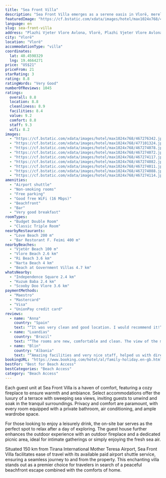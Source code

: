 ```yaml
---
title: "Sea Front Villa"
description: "Sea Front Villa emerges as a serene oasis in Vlorë, merely 500 meters from the pristine Vjetër Beach and a short drive from the historic Independence Square."
featuredImage: "https://cf.bstatic.com/xdata/images/hotel/max1024x768/467276342.jpg?k=fee018abede8a6ca9a14921d7712a4bb3df2efd6aa86510b04e9f1ffa28ec9b4&o=&hp=1"
language: en
slug: sea-front-villa
address: "Plazhi Vjeter Vlore Avlona, Vlorë, Plazhi Vjeter Vlore Avlona, Vlorë, Albania, 9401 Vlorë, Albania"
city: "Vlorë"
location: "Vlorë"
accommodationType: "villa"
coordinates:
  lat: 40.4598329
  lng: 19.4664271
price: "US$21"
priceFrom: 21
starRating: 3
rating: 8.8
ratingWords: "Very Good"
numberOfReviews: 1045
ratings:
  overall: 8.8
  location: 8.8
  cleanliness: 8.9
  facilities: 8.4
  value: 9.2
  comfort: 8.8
  staff: 9.3
  wifi: 8.2
images:
  - "https://cf.bstatic.com/xdata/images/hotel/max1024x768/467276342.jpg?k=fee018abede8a6ca9a14921d7712a4bb3df2efd6aa86510b04e9f1ffa28ec9b4&o=&hp=1"
  - "https://cf.bstatic.com/xdata/images/hotel/max1024x768/477101324.jpg?k=148f72ba4343720d749478219f8863de40f78ab39eebca276ca19613d6ab43c3&o=&hp=1"
  - "https://cf.bstatic.com/xdata/images/hotel/max1024x768/467274078.jpg?k=5fa360e83219f78e416787727cdcff5c08b68496b51e840e76aca26d6f8ce17c&o=&hp=1"
  - "https://cf.bstatic.com/xdata/images/hotel/max1024x768/467274072.jpg?k=0a8e70df73f70e5b4fc75d864d15c9c72d2f6365b50b3ce03af676d2b4866239&o=&hp=1"
  - "https://cf.bstatic.com/xdata/images/hotel/max1024x768/467274117.jpg?k=7ebd523019ddb2fdb80956ea1e3a8adf8f1c2f8f02131397a4fcdd44f0f33fe7&o=&hp=1"
  - "https://cf.bstatic.com/xdata/images/hotel/max1024x768/467274082.jpg?k=3ad90f4a641070ee71e407c942ab017970372f409d425a922b27b5c54b79812a&o=&hp=1"
  - "https://cf.bstatic.com/xdata/images/hotel/max1024x768/467274011.jpg?k=f5af89de07e69d037e712fb0a091648c8cf6ea6d782522a889fcf7b5045e0c0a&o=&hp=1"
  - "https://cf.bstatic.com/xdata/images/hotel/max1024x768/467274088.jpg?k=d75c41d103a9af25a5810b564223c8f8c0566945499b6657769e7943e87b03b6&o=&hp=1"
  - "https://cf.bstatic.com/xdata/images/hotel/max1024x768/467274114.jpg?k=b5b1f111dcd4de93936dfa9c57aef196a0d7bfafffffead0e4cf2284c6bd315f&o=&hp=1"
amenities:
  - "Airport shuttle"
  - "Non-smoking rooms"
  - "Free parking"
  - "Good free WiFi (16 Mbps)"
  - "Beachfront"
  - "Bar"
  - "Very good breakfast"
roomTypes:
  - "Budget Double Room"
  - "Classic Triple Room"
nearbyRestaurants:
  - "Love Beach 200 m"
  - "Bar Restorant F. Feimi 400 m"
nearbyBeaches:
  - "Vjetër Beach 100 m"
  - "Vlore Beach 2.6 km"
  - "Ri Beach 3.6 km"
  - "Narta Beach 4 km"
  - "Beach at Government Villas 4.7 km"
whatsNearby:
  - "Independence Square 2.4 km"
  - "Kuzum Baba 2.4 km"
  - "Scooby Doo Vlore 3.6 km"
paymentMethods:
  - "Maestro"
  - "Mastercard"
  - "Visa"
  - "UnionPay credit card"
reviews:
  - name: "Anna"
    country: "Spain"
    text: "“It was very clean and good location. I would recommend it!”"
  - name: "Luandias"
    country: "Brazil"
    text: "“The rooms are new, comfortable and clean. The view of the mountains and the see is nice. The breakfast is the same evey day but really good.”"
  - name: "Blin"
    country: "Albania"
    text: "“Amazing facilities and very nice staff, helped us with directions and what we wanted to eat. Great views from balcony and pleasing aroma all around the hotel. Smart TV, Air conditioner and comfortable beds.”"
bookingURL: "https://www.booking.com/hotel/al/family-holiday.en-gb.html?aid=8035640"
bestFor: "Best for Beach Access"
bestCategories: "Beach Access"
category: "Beach Access"
---
```


Each guest unit at Sea Front Villa is a haven of comfort, featuring a cozy fireplace to ensure warmth and ambiance. Select accommodations offer the luxury of a terrace with sweeping sea views, inviting guests to unwind and soak in the tranquil surroundings. Privacy and comfort are paramount, with every room equipped with a private bathroom, air conditioning, and ample wardrobe space.

For those looking to enjoy a leisurely drink, the on-site bar serves as the perfect spot to relax after a day of exploring. The guest house further enhances the outdoor experience with an outdoor fireplace and a dedicated picnic area, ideal for intimate gatherings or simply enjoying the fresh sea air.

Situated 150 km from Tirana International Mother Teresa Airport, Sea Front Villa facilitates ease of travel with its available paid airport shuttle service, ensuring a seamless journey to and from the property. This enchanting villa stands out as a premier choice for travelers in search of a peaceful beachfront escape combined with the comforts of home.